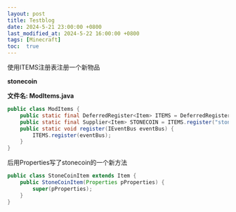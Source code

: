 ```yaml
---
layout: post
title: Testblog
date: 2024-5-21 23:00:00 +0800
last_modified_at: 2024-5-22 16:00:00 +0800
tags: [Minecraft]
toc:  true
---
```

使用ITEMS注册表注册一个新物品

**stonecoin**

**文件名: ModItems.java**
```java
public class ModItems {
    public static final DeferredRegister<Item> ITEMS = DeferredRegister.create(Registries.ITEM, BarrenWilderness.MODID);
    public static final Supplier<Item> STONECOIN = ITEMS.register("stonecoin",()-> new StoneCoinItem(new Item.Properties()));
    public static void register(IEventBus eventBus) {
        ITEMS.register(eventBus);
    }
}
```
后用Properties写了stonecoin的一个新方法  
```java
public class StoneCoinItem extends Item {
    public StoneCoinItem(Properties pProperties) {
        super(pProperties);
    }
}
```
